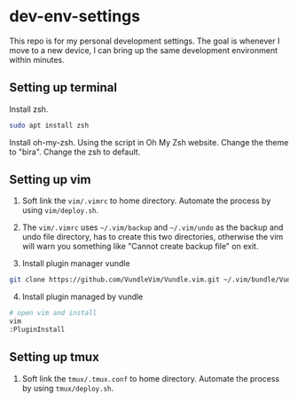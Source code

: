 # dev-env-settings

This repo is for my personal development settings. The goal is whenever I move to a new device, I can bring up the same development environment within minutes.

## Setting up terminal

Install zsh.
```bash
sudo apt install zsh
```

Install oh-my-zsh. Using the script in Oh My Zsh website. Change the theme to "bira". Change the zsh to default.

## Setting up vim

1. Soft link the `vim/.vimrc` to home directory. Automate the process by using `vim/deploy.sh`.

2. The `vim/.vimrc` uses `~/.vim/backup` and `~/.vim/undo` as the backup and undo file directory, has to create this two directories, otherwise the vim will warn you something like "Cannot create backup file" on exit.

3. Install plugin manager vundle
```bash
git clone https://github.com/VundleVim/Vundle.vim.git ~/.vim/bundle/Vundle.vim
```

4. Install plugin managed by vundle
```bash
# open vim and install
vim
:PluginInstall
```

## Setting up tmux

1. Soft link the `tmux/.tmux.conf` to home directory. Automate the process by using `tmux/deploy.sh`.
